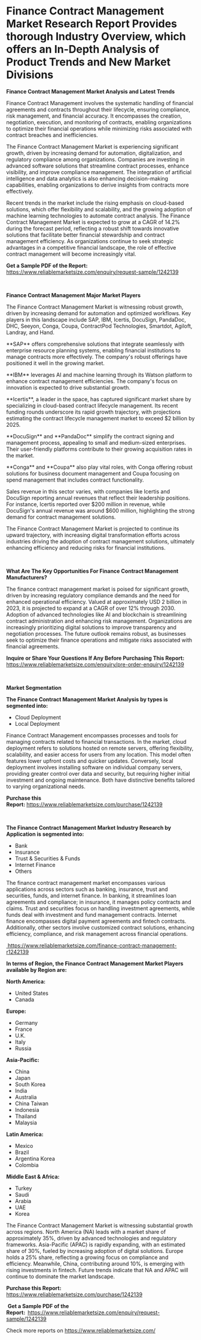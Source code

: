 <p><h1>Finance Contract Management Market Research Report Provides thorough Industry Overview, which offers an In-Depth Analysis of Product Trends and New Market Divisions</h1></p><p><strong>Finance Contract Management Market Analysis and Latest Trends</strong></p>
<p><p>Finance Contract Management involves the systematic handling of financial agreements and contracts throughout their lifecycle, ensuring compliance, risk management, and financial accuracy. It encompasses the creation, negotiation, execution, and monitoring of contracts, enabling organizations to optimize their financial operations while minimizing risks associated with contract breaches and inefficiencies.</p><p>The Finance Contract Management Market is experiencing significant growth, driven by increasing demand for automation, digitalization, and regulatory compliance among organizations. Companies are investing in advanced software solutions that streamline contract processes, enhance visibility, and improve compliance management. The integration of artificial intelligence and data analytics is also enhancing decision-making capabilities, enabling organizations to derive insights from contracts more effectively.</p><p>Recent trends in the market include the rising emphasis on cloud-based solutions, which offer flexibility and scalability, and the growing adoption of machine learning technologies to automate contract analysis. The Finance Contract Management Market is expected to grow at a CAGR of 14.2% during the forecast period, reflecting a robust shift towards innovative solutions that facilitate better financial stewardship and contract management efficiency. As organizations continue to seek strategic advantages in a competitive financial landscape, the role of effective contract management will become increasingly vital.</p></p>
<p><strong>Get a Sample PDF of the Report:&nbsp;</strong> <a href="https://www.reliablemarketsize.com/enquiry/request-sample/1242139?utm_campaign=2472&utm_medium=2&utm_source=Github&utm_content=ia&utm_term=10032025&utm_id=finance-contract-management">https://www.reliablemarketsize.com/enquiry/request-sample/1242139</a></p>
<p>&nbsp;</p>
<p><strong>Finance Contract Management Major Market Players</strong></p>
<p><p>The Finance Contract Management Market is witnessing robust growth, driven by increasing demand for automation and optimized workflows. Key players in this landscape include SAP, IBM, Icertis, DocuSign, PandaDoc, DHC, Seeyon, Conga, Coupa, ContractPod Technologies, Smartdot, Agiloft, Landray, and Hand.</p><p>**SAP** offers comprehensive solutions that integrate seamlessly with enterprise resource planning systems, enabling financial institutions to manage contracts more effectively. The company's robust offerings have positioned it well in the growing market.</p><p>**IBM** leverages AI and machine learning through its Watson platform to enhance contract management efficiencies. The company's focus on innovation is expected to drive substantial growth.</p><p>**Icertis**, a leader in the space, has captured significant market share by specializing in cloud-based contract lifecycle management. Its recent funding rounds underscore its rapid growth trajectory, with projections estimating the contract lifecycle management market to exceed $2 billion by 2025.</p><p>**DocuSign** and **PandaDoc** simplify the contract signing and management process, appealing to small and medium-sized enterprises. Their user-friendly platforms contribute to their growing acquisition rates in the market.</p><p>**Conga** and **Coupa** also play vital roles, with Conga offering robust solutions for business document management and Coupa focusing on spend management that includes contract functionality.</p><p>Sales revenue in this sector varies, with companies like Icertis and DocuSign reporting annual revenues that reflect their leadership positions. For instance, Icertis reported over $200 million in revenue, while DocuSign's annual revenue was around $600 million, highlighting the strong demand for contract management solutions.</p><p>The Finance Contract Management Market is projected to continue its upward trajectory, with increasing digital transformation efforts across industries driving the adoption of contract management solutions, ultimately enhancing efficiency and reducing risks for financial institutions.</p></p>
<p>&nbsp;</p>
<p><strong>What Are The Key Opportunities For Finance Contract Management Manufacturers?</strong></p>
<p><p>The finance contract management market is poised for significant growth, driven by increasing regulatory compliance demands and the need for enhanced operational efficiency. Valued at approximately USD 2 billion in 2023, it is projected to expand at a CAGR of over 12% through 2030. Adoption of advanced technologies like AI and blockchain is streamlining contract administration and enhancing risk management. Organizations are increasingly prioritizing digital solutions to improve transparency and negotiation processes. The future outlook remains robust, as businesses seek to optimize their finance operations and mitigate risks associated with financial agreements.</p></p>
<p><strong>Inquire or Share Your Questions If Any Before Purchasing This Report:</strong> <a href="https://www.reliablemarketsize.com/enquiry/pre-order-enquiry/1242139?utm_campaign=2472&utm_medium=2&utm_source=Github&utm_content=ia&utm_term=10032025&utm_id=finance-contract-management">https://www.reliablemarketsize.com/enquiry/pre-order-enquiry/1242139</a></p>
<p>&nbsp;</p>
<p><strong>Market Segmentation</strong></p>
<p><strong>The Finance Contract Management Market Analysis by types is segmented into:</strong></p>
<p><ul><li>Cloud Deployment</li><li>Local Deployment</li></ul></p>
<p><p>Finance Contract Management encompasses processes and tools for managing contracts related to financial transactions. In the market, cloud deployment refers to solutions hosted on remote servers, offering flexibility, scalability, and easier access for users from any location. This model often features lower upfront costs and quicker updates. Conversely, local deployment involves installing software on individual company servers, providing greater control over data and security, but requiring higher initial investment and ongoing maintenance. Both have distinctive benefits tailored to varying organizational needs.</p></p>
<p><strong>Purchase this Report:&nbsp;</strong><a href="https://www.reliablemarketsize.com/purchase/1242139?utm_campaign=2472&utm_medium=2&utm_source=Github&utm_content=ia&utm_term=10032025&utm_id=finance-contract-management">https://www.reliablemarketsize.com/purchase/1242139</a></p>
<p>&nbsp;</p>
<p><strong>The Finance Contract Management Market Industry Research by Application is segmented into:</strong></p>
<p><ul><li>Bank</li><li>Insurance</li><li>Trust & Securities & Funds</li><li>Internet Finance</li><li>Others</li></ul></p>
<p><p>The finance contract management market encompasses various applications across sectors such as banking, insurance, trust and securities, funds, and internet finance. In banking, it streamlines loan agreements and compliance; in insurance, it manages policy contracts and claims. Trust and securities focus on handling investment agreements, while funds deal with investment and fund management contracts. Internet finance encompasses digital payment agreements and fintech contracts. Additionally, other sectors involve customized contract solutions, enhancing efficiency, compliance, and risk management across financial operations.</p></p>
<p><a href="https://www.reliablemarketsize.com/finance-contract-management-r1242139?utm_campaign=2472&utm_medium=2&utm_source=Github&utm_content=ia&utm_term=10032025&utm_id=finance-contract-management">&nbsp;https://www.reliablemarketsize.com/finance-contract-management-r1242139</a></p>
<p><strong>In terms of Region, the Finance Contract Management Market Players available by Region are:</strong></p>
<p>
    <p> <strong> North America: </strong>
        <ul>
            <li>United States</li>
            <li>Canada</li>
        </ul>
        </p> 
    <p> <strong> Europe: </strong>
        <ul>
            <li>Germany</li>
            <li>France</li>
            <li>U.K.</li>
            <li>Italy</li>
            <li>Russia</li>
        </ul>
        </p> 
    <p> <strong> Asia-Pacific: </strong>
        <ul>
            <li>China</li>
            <li>Japan</li>
            <li>South Korea</li>
            <li>India</li>
            <li>Australia</li>
            <li>China Taiwan</li>
            <li>Indonesia</li>
            <li>Thailand</li>
            <li>Malaysia</li>
        </ul>
        </p> 
    <p> <strong> Latin America: </strong>
        <ul>
            <li>Mexico</li>
            <li>Brazil</li>
            <li>Argentina Korea</li>
            <li>Colombia</li>
        </ul>
        </p> 
    <p> <strong> Middle East & Africa: </strong>
        <ul>
            <li>Turkey</li>
            <li>Saudi</li>
            <li>Arabia</li>
            <li>UAE</li>
            <li>Korea</li>
        </ul>
    </p>
    </p>
<p><p>The Finance Contract Management Market is witnessing substantial growth across regions. North America (NA) leads with a market share of approximately 35%, driven by advanced technologies and regulatory frameworks. Asia-Pacific (APAC) is rapidly expanding, with an estimated share of 30%, fueled by increasing adoption of digital solutions. Europe holds a 25% share, reflecting a growing focus on compliance and efficiency. Meanwhile, China, contributing around 10%, is emerging with rising investments in fintech. Future trends indicate that NA and APAC will continue to dominate the market landscape.</p></p>
<p><strong>Purchase this Report: </strong><a href="https://www.reliablemarketsize.com/purchase/1242139?utm_campaign=2472&utm_medium=2&utm_source=Github&utm_content=ia&utm_term=10032025&utm_id=finance-contract-management">https://www.reliablemarketsize.com/purchase/1242139</a></p>
<p>&nbsp;<strong>Get a Sample PDF of the Report:&nbsp;&nbsp;</strong><a href="https://www.reliablemarketsize.com/enquiry/request-sample/1242139?utm_campaign=2472&utm_medium=2&utm_source=Github&utm_content=ia&utm_term=10032025&utm_id=finance-contract-management">https://www.reliablemarketsize.com/enquiry/request-sample/1242139</a></p>
<p><strong></strong></p>
<p>Check more reports on <a href="https://www.reliablemarketsize.com/?utm_campaign=2472&utm_medium=2&utm_source=Github&utm_content=ia&utm_term=10032025&utm_id=finance-contract-management">https://www.reliablemarketsize.com/</a></p>